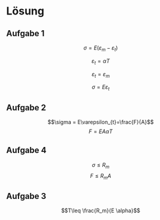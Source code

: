 # Lösung
## Aufgabe 1
$$\sigma = E(\varepsilon_{m} -\varepsilon_{t})$$

$$\varepsilon_{t}=\alpha T$$

$$\varepsilon_{t}=\varepsilon_{m}$$

$$\sigma = E\varepsilon_{t}$$


## Aufgabe 2
$$\sigma = E\varepsilon_{t}=\frac{F}{A}$$
$$F = E A \alpha T$$

## Aufgabe 4
$$\sigma \leq R_m$$
$$F \leq R_m A$$
## Aufgabe 3
$$T\leq \frac{R_m}{E \alpha}$$